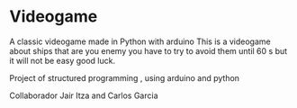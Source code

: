 # Videogame
A classic videogame made in Python with arduino 
This is a videogame about ships that are you enemy you have to try to avoid them until 60 s but it will not be easy good luck.

Project of structured programming , using arduino and python 

Collaborador Jair Itza and Carlos Garcia 
